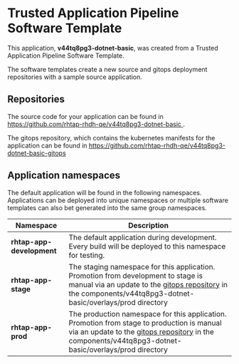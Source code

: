 # Trusted Application Pipeline Software Template

This application, **v44tq8pg3-dotnet-basic**, was created from a Trusted Application Pipeline Software Template.

The software templates create a new source and gitops deployment repositories with a sample source application. 

## Repositories

The source code for your application can be found in [https://github.com/rhtap-rhdh-qe/v44tq8pg3-dotnet-basic ](https://github.com/rhtap-rhdh-qe/v44tq8pg3-dotnet-basic ).
 
The gitops repository, which contains the kubernetes manifests for the application can be found in 
[https://github.com/rhtap-rhdh-qe/v44tq8pg3-dotnet-basic-gitops ](https://github.com/rhtap-rhdh-qe/v44tq8pg3-dotnet-basic-gitops ) 

## Application namespaces 

The default application will be found in the following namespaces. Applications can be deployed into unique namespaces or multiple software templates can also bet generated into the same group namespaces.  

|  Namespace   |  Description   |  
| -------- | -------- |   
| **rhtap-app-development** | The default application during development. Every build will be deployed to this namespace for testing. | 
| **rhtap-app-stage** | The staging namespace for this application. Promotion from development to stage is manual via an update to the [gitops repository](https://github.com/rhtap-rhdh-qe/v44tq8pg3-dotnet-basic-gitops ) in the components/v44tq8pg3-dotnet-basic/overlays/prod directory |  
| **rhtap-app-prod** | The production namespace for this application. Promotion from stage to production is manual via an update to the [gitops repository](https://github.com/rhtap-rhdh-qe/v44tq8pg3-dotnet-basic-gitops ) in the components/v44tq8pg3-dotnet-basic/overlays/prod directory | 